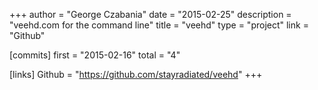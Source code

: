 +++
author = "George Czabania"
date = "2015-02-25"
description = "veehd.com for the command line"
title = "veehd"
type = "project"
link = "Github"

[commits]
  first = "2015-02-16"
  total = "4"

[links]
  Github = "https://github.com/stayradiated/veehd"
+++

